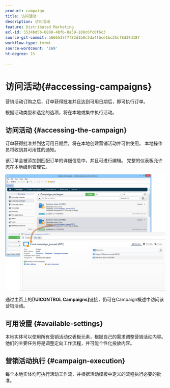 ```yaml
---
product: campaign
title: 访问活动
description: 访问活动
feature: Distributed Marketing
exl-id: 5534bd5b-6888-4bf6-8a39-109c6fc0f6c3
source-git-commit: b666535f7f82d1b8c2da4fbce1bc25cf8d39d187
workflow-type: tm+mt
source-wordcount: '169'
ht-degree: 1%

---
```


# 访问活动{#accessing-campaigns}



营销活动订购之后，订单获得批准并且达到可用日期后，即可执行订单。

根据活动类型和选定的选项，将在本地或集中执行活动。

## 访问活动 {#accessing-the-campaign}

订单获得批准并到达可用日期后，将在本地创建营销活动并可供使用。 本地操作员将收到其可用性的通知。

该订单会被添加到匹配订单的详细信息中，并且可进行编辑。 完整的仪表板允许您在本地级别管理它。

![](assets/mkg_dist_local_op_edit_new_op1.png)

通过主页上的&#x200B;**[!UICONTROL Campaigns]**&#x200B;链接，仍可在Campaign概述中访问该营销活动。

## 可用设置 {#available-settings}

本地实体可以使用所有营销活动仪表板元素，根据自己的需求调整营销活动内容。 他们的主要任务将是调整定向工作流程，并可能个性化投放内容。

## 营销活动执行 {#campaign-execution}

每个本地实体均可执行活动工作流，并根据活动模板中定义的流程执行必要的批准。

